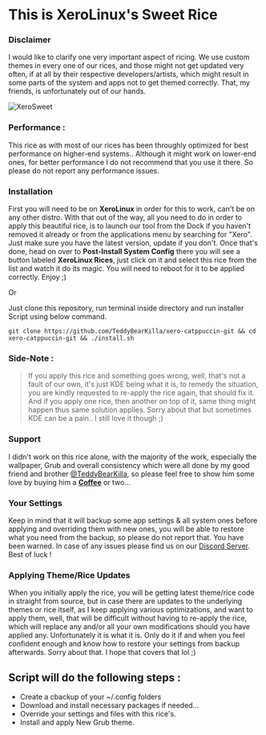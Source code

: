 # This is XeroLinux's Sweet Rice

### Disclaimer

I would like to clarify one very important aspect of ricing. We use custom themes in every one of our rices, and those might not get updated very often, if at all by their respective developers/artists, which might result in some parts of the system and apps not to get themed correctly. That, my friends, is unfortunately out of our hands.

![XeroSweet](https://i.imgur.com/j2DtIrN.jpeg)

### Performance :

This rice as with most of our rices has been throughly optimized for best performance on higher-end systems.. Although it might work on lower-end ones, for better performance I do not recommend that you use it there. So please do not report any performance issues.

### Installation

First you will need to be on **XeroLinux** in order for this to work, can't be on any other distro. With that out of the way, all you need to do in order to apply this beautiful rice, is to launch our tool from the Dock if you haven't removed it already or from the applications menu by searching for "Xero".  Just make sure you have the latest version, update if you don't. Once that's done, head on over to **Post-Install System Config** there you will see a button labeled **XeroLinux Rices**, just click on it and select this rice from the list and watch it do its magic. You will need to reboot for it to be applied correctly. Enjoy ;)

Or

Just clone this repository, run terminal inside directory and run installer Script using below command.

`git clone https://github.com/TeddyBearKilla/xero-catppuccin-git && cd xero-catppuccin-git && ./install.sh`

### Side-Note :

> If you apply this rice and something goes wrong, well, that's not a fault of our own, it's just KDE being what it is, to remedy the situation, you are kindly requested to re-apply the rice again, that should fix it. And if you apply one rice, then another on top of it, same thing might happen thus same solution applies. Sorry about that but sometimes KDE can be a pain.. I still love it though ;)

### Support

I didn't work on this rice alone, with the majority of the work, especially the wallpaper, Grub and overall consistency which were all done by my good friend and brother [@TeddyBearKilla](https://github.com/TeddyBearKilla), so please feel free to show him some love by buying him a [**Coffee**](https://ko-fi.com/teddybearkilla) or two...

### Your Settings

Keep in mind that it will backup some app settings & all system ones before applying and overriding them with new ones, you will be able to restore what you need from the backup, so please do not report that. You have been warned. In case of any issues please find us on our [Discord Server](https://discord.gg/Xg6T78ahtK). Best of luck !

### Applying Theme/Rice Updates

When you initially apply the rice, you will be getting latest theme/rice code in straight from source, but in case there are updates to the underlying themes or rice itself, as I keep applying various optimizations, and want to apply them, well, that will be difficult without having to re-apply the rice, which will replace any and/or all your own modifications should you have applied any. Unfortunately it is what it is. Only do it if and when you feel confident enough and know how to restore your settings from backup afterwards. Sorry about that. I hope that covers that lol ;)

## Script will do the following steps :

- Create a cbackup of your ~/.config folders
- Download and install necessary packages if needed...
- Override your settings and files with this rice's.
- Install and apply New Grub theme.
